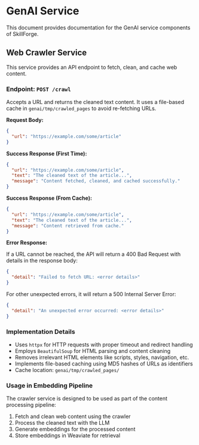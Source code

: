 # GenAI Service

This document provides documentation for the GenAI service components of SkillForge.

## Web Crawler Service

This service provides an API endpoint to fetch, clean, and cache web content.

### Endpoint: `POST /crawl`

Accepts a URL and returns the cleaned text content. It uses a file-based cache in `genai/tmp/crawled_pages` to avoid re-fetching URLs.

**Request Body:**

```json
{
  "url": "https://example.com/some/article"
}
```

**Success Response (First Time):**

```json
{
  "url": "https://example.com/some/article",
  "text": "The cleaned text of the article...",
  "message": "Content fetched, cleaned, and cached successfully."
}
```

**Success Response (From Cache):**

```json
{
  "url": "https://example.com/some/article",
  "text": "The cleaned text of the article...",
  "message": "Content retrieved from cache."
}
```

**Error Response:**

If a URL cannot be reached, the API will return a 400 Bad Request with details in the response body:

```json
{
  "detail": "Failed to fetch URL: <error details>"
}
```

For other unexpected errors, it will return a 500 Internal Server Error:

```json
{
  "detail": "An unexpected error occurred: <error details>"
}
```

### Implementation Details

- Uses `httpx` for HTTP requests with proper timeout and redirect handling
- Employs `BeautifulSoup` for HTML parsing and content cleaning
- Removes irrelevant HTML elements like scripts, styles, navigation, etc.
- Implements file-based caching using MD5 hashes of URLs as identifiers
- Cache location: `genai/tmp/crawled_pages/`

### Usage in Embedding Pipeline

The crawler service is designed to be used as part of the content processing pipeline:
1. Fetch and clean web content using the crawler
2. Process the cleaned text with the LLM
3. Generate embeddings for the processed content
4. Store embeddings in Weaviate for retrieval
